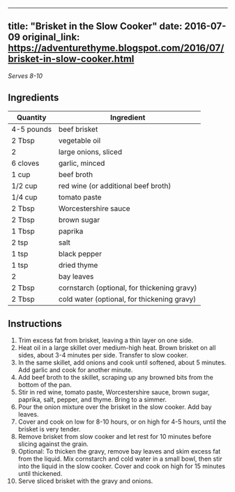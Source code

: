 <!-- filepath: /home/zacox/code/blogspot/adventurethyme/posts/2016-07-09-brisket-in-the-slow-cooker-formatted.md -->
---
title: "Brisket in the Slow Cooker"
date: 2016-07-09
original_link: https://adventurethyme.blogspot.com/2016/07/brisket-in-slow-cooker.html
---

_Serves 8-10_

## Ingredients

| Quantity | Ingredient |
| -------- | ---------- |
| 4-5 pounds | beef brisket |
| 2 Tbsp | vegetable oil |
| 2 | large onions, sliced |
| 6 cloves | garlic, minced |
| 1 cup | beef broth |
| 1/2 cup | red wine (or additional beef broth) |
| 1/4 cup | tomato paste |
| 2 Tbsp | Worcestershire sauce |
| 2 Tbsp | brown sugar |
| 1 Tbsp | paprika |
| 2 tsp | salt |
| 1 tsp | black pepper |
| 1 tsp | dried thyme |
| 2 | bay leaves |
| 2 Tbsp | cornstarch (optional, for thickening gravy) |
| 2 Tbsp | cold water (optional, for thickening gravy) |

## Instructions

1. Trim excess fat from brisket, leaving a thin layer on one side.
2. Heat oil in a large skillet over medium-high heat. Brown brisket on all sides, about 3-4 minutes per side. Transfer to slow cooker.
3. In the same skillet, add onions and cook until softened, about 5 minutes. Add garlic and cook for another minute. 
4. Add beef broth to the skillet, scraping up any browned bits from the bottom of the pan.
5. Stir in red wine, tomato paste, Worcestershire sauce, brown sugar, paprika, salt, pepper, and thyme. Bring to a simmer.
6. Pour the onion mixture over the brisket in the slow cooker. Add bay leaves.
7. Cover and cook on low for 8-10 hours, or on high for 4-5 hours, until the brisket is very tender.
8. Remove brisket from slow cooker and let rest for 10 minutes before slicing against the grain.
9. Optional: To thicken the gravy, remove bay leaves and skim excess fat from the liquid. Mix cornstarch and cold water in a small bowl, then stir into the liquid in the slow cooker. Cover and cook on high for 15 minutes until thickened.
10. Serve sliced brisket with the gravy and onions.
